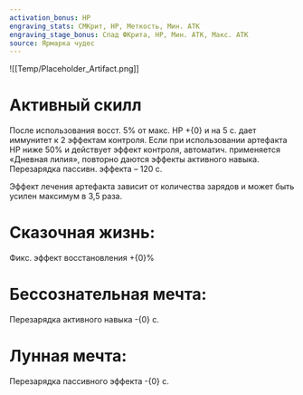 ```yaml
---
activation_bonus: HP
engraving_stats: СМКрит, HP, Меткость, Мин. АТК
engraving_stage_bonus: Спад ФКрита, HP, Мин. АТК, Макс. АТК
source: Ярмарка чудес
---
```

![[Temp/Placeholder_Artifact.png]]
# Активный скилл
После использования восст. 5% от макс. HP +{0} и на 5 с. дает иммунитет к 2 эффектам контроля. Если при использовании артефакта HP ниже 50% и действует эффект контроля, автоматич. применяется «Дневная лилия», повторно даются эффекты активного навыка. Перезарядка пассивн. эффекта – 120 с. 

Эффект лечения артефакта зависит от количества зарядов и может быть усилен максимум в 3,5 раза.

# Сказочная жизнь: 
Фикс. эффект восстановления +{0}%
# Бессознательная мечта: 
Перезарядка активного навыка -{0} с.
# Лунная мечта: 
Перезарядка пассивного эффекта -{0} с.
